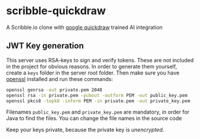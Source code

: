 # scribble-quickdraw

A Scribble.io clone with [google quickdraw](https://github.com/googlecreativelab/quickdraw-dataset) trained AI integration

## JWT Key generation

This server uses RSA-keys to sign and verify tokens. These are not included in the project for obvious reasons. In order to generate them yourself, create a `keys` folder in the server root folder.
Then make sure you have [openssl](https://www.openssl.org/) installed and run these commands:

```bash
openssl genrsa -out private.pem 2048
openssl rsa -in private.pem -pubout -outform PEM -out public_key.pem
openssl pkcs8 -topk8 -inform PEM -in private.pem -out private_key.pem -nocrypt
```

Filenames `public_key.pem` and `private_key.pem` are mandatory, in order for Java to find the files. You can change the file names in the source code

Keep your keys private, because the private key is *unencrypted*.
